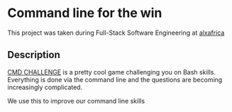 # Command line for the win

This project was taken during Full-Stack Software Engineering at [alxafrica](alxafrica.com)


## Description

[CMD CHALLENGE](https://cmdchallenge.com/) is a pretty cool game challenging you on Bash skills. Everything is done via the command line and the questions are becoming increasingly complicated.

We use this to improve our command line skills
